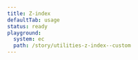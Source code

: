 ```yaml
---
title: Z-index
defaultTab: usage
status: ready
playground:
  system: ec
  path: /story/utilities-z-index--custom
---
```

